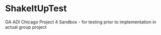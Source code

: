 # ShakeItUpTest
GA ADI Chicago Project 4 Sandbox - for testing prior to implementation in actual group project
